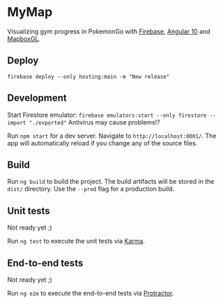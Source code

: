# MyMap

Visualizing gym progress in PokemonGo with [Firebase](https://firebase.google.com/), [Angular 10](https://angular.io/) and [MapboxGL](https://docs.mapbox.com/mapbox-gl-js/api/).

## Deploy

`firebase deploy --only hosting:main -m "New release"`

## Development

Start Firestore emulator: `firebase emulators:start --only firestore --import "./exported"` Antivirus may cause problems!?

Run `npm start` for a dev server. Navigate to `http://localhost:8001/`. The app will automatically reload if you change any of the source files.

## Build

Run `ng build` to build the project. The build artifacts will be stored in the `dist/` directory. Use the `--prod` flag for a production build.

## Unit tests

Not ready yet ;)

Run `ng test` to execute the unit tests via [Karma](https://karma-runner.github.io).

## End-to-end tests

Not ready yet ;)

Run `ng e2e` to execute the end-to-end tests via [Protractor](http://www.protractortest.org/).
